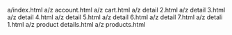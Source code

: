 a/index.html
a/z account.html
a/z cart.html
a/z detail 2.html
a/z detail 3.html
a/z detail 4.html
a/z detail 5.html
a/z detail 6.html
a/z detail 7.html
a/z detali 1.html
 a/z product details.html
 a/z products.html
